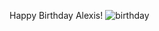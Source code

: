 Happy Birthday Alexis!
![birthday](https://user-images.githubusercontent.com/44207480/156763243-c7a8eca6-34e8-4c7a-8935-c71563cc1adb.PNG)
